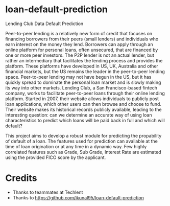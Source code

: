 # loan-default-prediction
Lending Club Data Default Prediction

Peer-to-peer lending is a relatively new form of credit that focuses on financing borrowers from their peers (small lenders) and individuals who earn interest on the money they lend. Borrowers can apply through an online platform for personal loans, often unsecured, that are financed by one or more peer investors. The P2P lender is not an actual lender, but rather an intermediary that facilitates the lending process and provides the platform. These platforms have developed in US, UK, Australia and other financial markets, but the US remains the leader in the peer-to-peer lending space. Peer-to-peer lending may not have begun in the US, but it has quickly spread to dominate the personal loan market and is slowly making its way into other markets. Lending Club, a San Francisco-based fintech company, works to facilitate peer-to-peer loans through their online lending platform. Started in 2007, their website allows individuals to publicly post loan applications, which other users can then browse and choose to fund. Their website makes its historical records publicly available, leading to the interesting question: can we determine an accurate way of using loan characteristics to predict which loans will be paid back in full and which will default?  

This project aims to develop a robust module for predicting the propability of default of a loan. The features used for prediction can available at the time of loan origination or at any time in a dynamic way. Few highly correlated features such as Grade, Sub Grade, Interest Rate are estimated using the provided FICO score by the applicant. 


# Credits
- Thanks to teammates at Techlent
- Thanks to https://github.com/ikunal95/loan-default-prediction
